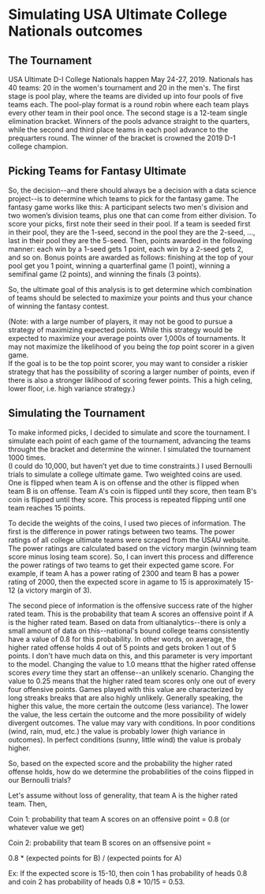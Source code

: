 # Simulating USA Ultimate College Nationals outcomes

## The Tournament

USA Ultimate D-I College Nationals happen May 24-27, 2019.
Nationals has 40 teams: 20 in the women's tournament and 20 in the men's.
The first stage is pool play, where the teams are divided up into four pools of five teams each.
The pool-play format is a round robin where each team plays every other team in their pool once.
The second stage is a 12-team single elimination bracket.  Winners of the pools advance straight to the quarters, while the second and third place teams in each pool advance to the prequarters round.
The winner of the bracket is crowned the 2019 D-1 college champion.

## Picking Teams for Fantasy Ultimate

So, the decision--and there should always be a decision with a data science project--is to determine which teams to pick for the fantasy game.
The fantasy game works like this:  A participant selects two men's division and two women’s division teams, plus one that can come from either division.
To score your picks, first note their seed in their pool.  If a team is seeded first in their pool, they are the 1-seed, second in the pool they are the 2-seed, ..., last in their pool they are the 5-seed.
Then, points awarded in the following manner: each win by a 1-seed gets 1 point, each win by a 2-seed gets 2, and so on.
Bonus points are awarded as follows: finishing at the top of your pool get you 1 point, winning a quarterfinal game (1 point), winning a semifinal game (2 points), and winning the finals (3 points).

So, the ultimate goal of this analysis is to get determine which combination of teams should be selected to maximize your points and thus your chance of winning the fantasy contest.

(Note: with a large number of players, it may not be good to pursue a strategy of maximizing expected points.
While this strategy would be expected to maximize your average points over 1,000s of tournaments.  It may not maximize the likelihood of you being the _top_ point scorer in a given game.  
If the goal is to be the top point scorer, you may want to consider a riskier strategy that has the possibility of scoring a larger number of points, even if there is also a stronger liklihood of scoring fewer points.  This a high celing, lower floor, i.e. high variance strategy.) 

## Simulating the Tournament

To make informed picks, I decided to simulate and score the tournament.
I simulate each point of each game of the tournament, advancing the teams throught the bracket and determine the winner.
I simulated the tournament 1000 times.  
(I could do 10,000, but haven’t yet due to time constraints.)
I used Bernoulli trials to simulate a college ultimate game. 
Two weighted coins are used.  
One is flipped when team A is on offense and the other is flipped when team B is on offense.
Team A's coin is flipped until they score, then team B's coin is flipped until they score.
This process is repeated flipping until one team reaches 15 points.

To decide the weights of the coins, I used two pieces of information.
The first is the difference in power ratings between two teams.
The power ratings of all college ultimate teams were scraped from the USAU website.  
The power ratings are calculated based on the victory margin (winning team score minus losing team score).
So, I can invert this process and difference the power ratings of two teams to get their expected game score.
For example, if team A has a power rating of 2300 and team B has a power rating of 2000, then the expected score in agame to 15 is approximately 15-12 (a victory margin of 3).

The second piece of information is the offensive success rate of the higher rated team. 
This is the probability that team A scores an offensive point if A is the higher rated team.
Based on data from ultianalytics--there is only a small amount of data on this--national's bound college teams consistently have a value of 0.8 for this probability.
In other words, on average, the higher rated offense holds 4 out of 5 points and gets broken 1 out of 5 points.
I don't have much data on this, and this parameter is very important to the model.  Changing the value to 1.0 means tthat the higher rated offense scores _every_ time they start an offense--an unlikely scenario.  Changing the value to 0.25 means that the higher rated team scores only one out of every four offensive points.
Games played with this value are characterized by long streaks breaks that are also highly unlikely.
Generally speaking, the higher this value, the more certain the outcome (less variance).
The lower the value, the less certain the outcome and the more possibility of widely divergent outcomes.
The value may vary with conditions.
In poor conditions (wind, rain, mud, etc.) the value is probably lower (high variance in outcomes).
In perfect conditions (sunny, little wind) the value is probaly higher.

So, based on the expected score and the probability the higher rated offense holds, how do we determine the probabilities of the coins flipped in our Bernoulli trials?

Let's assume without loss of generality, that team A is the higher rated team. Then,

Coin 1: probability that team A scores on an offensive point = 0.8 (or whatever value we get)

Coin 2: probability that team B scores on an offsensive point =

 0.8 * (expected points for B) / (expected points for A)

Ex: If the expected score is 15-10, then coin 1 has probability of heads 0.8 and coin 2 has probability of heads 0.8 * 10/15 = 0.53.   




